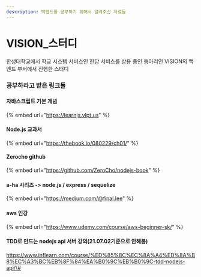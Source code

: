 ```yaml
---
description: 백엔드를 공부하기 위해서 알려주신 자료들
---
```


# VISION\_스터디

한성대학교에서 학교 시스템 서비스인 한담 서비스를 상용 중인 동아리인 VISION의 백엔드 부서에서 진행한 스터디



### 공부하라고 받은 링크들

#### 자바스크립트 기본 개념

{% embed url="https://learnjs.vlpt.us" %}



#### Node.js 교과서

{% embed url="https://thebook.io/080229/ch01/" %}



#### Zerocho github

{% embed url="https://github.com/ZeroCho/nodejs-book" %}



#### a-ha 시리즈 -&gt; node.js / express / sequelize

{% embed url="https://medium.com/@final.lee" %}



#### aws 인강

{% embed url="https://www.udemy.com/course/aws-beginner-sk/" %}



#### TDD로 만드는 nodejs api 서버 강의\(21.07.02기준으로 안해봄\)

[https://www.inflearn.com/course/%ED%85%8C%EC%8A%A4%ED%8A%B8%EC%A3%BC%EB%8F%84%EA%B0%9C%EB%B0%9C-tdd-nodejs-api/\#  
](https://www.inflearn.com/course/%ED%85%8C%EC%8A%A4%ED%8A%B8%EC%A3%BC%EB%8F%84%EA%B0%9C%EB%B0%9C-tdd-nodejs-api/#
)


<br><br><br><br><br><br><br><br><br><br>
